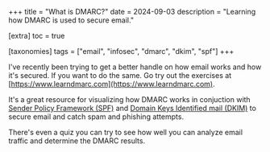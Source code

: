 +++
title = "What is DMARC?"
date = 2024-09-03
description = "Learning how DMARC is used to secure email."

[extra]
toc = true

[taxonomies]
tags = ["email", "infosec", "dmarc", "dkim", "spf"]
+++

I've recently been trying to get a better handle on how email works and how
it's secured. If you want to do the same. Go try out the exercises at
[https://www.learndmarc.com](https://www.learndmarc.com).

It's a great resource for visualizing how DMARC works in conjuction with
[Sender Policy Framework (SPF)](https://datatracker.ietf.org/doc/html/rfc7208)
and [Domain Keys Identified mail
(DKIM)](https://datatracker.ietf.org/doc/html/rfc4686) to secure email and
catch spam and phishing attempts.

There's even a quiz you can try to see how well you can analyze email traffic
and determine the DMARC results.

